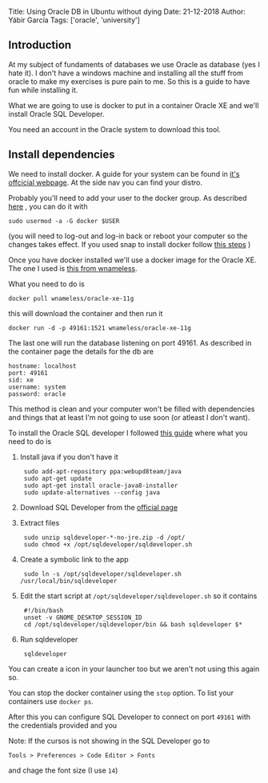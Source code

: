 Title: Using Oracle DB in Ubuntu without dying
Date: 21-12-2018
Author: Yábir García
Tags: ['oracle', 'university']


## Introduction

At my subject of fundaments of databases we use Oracle as database (yes I hate 
it). I don't have a windows machine and installing all the stuff 
from oracle to make my exercises is pure pain to me. So this is a guide to have 
fun while installing it.

What we are going to use is docker to put in a container Oracle XE and 
we'll install Oracle SQL Developer. 

You need an account in the Oracle system to download this tool.

## Install dependencies

We need to install docker. A guide for your system can be found 
in [it's offcicial webpage](https://docs.docker.com/install/linux/docker-ce/ubuntu/).
At the side nav you can find your distro.

Probably you'll need to add your user to the docker group. As described 
[here](https://techoverflow.net/2017/03/01/solving-docker-permission-denied-while-trying-to-connect-to-the-docker-daemon-socket/)
, you can do it with 

    sudo usermod -a -G docker $USER

(you will need to log-out and log-in back or reboot your computer so the changes
takes effect. If you used snap to install docker follow [this steps](https://askubuntu.com/a/990058) )

Once you have docker installed we'll use a docker image for the Oracle XE.
The one I used is [this from wnameless](https://hub.docker.com/r/wnameless/oracle-xe-11g/).

What you need to do is

    docker pull wnameless/oracle-xe-11g

this will download the container and then run it

    docker run -d -p 49161:1521 wnameless/oracle-xe-11g


The last one will run the database listening on port 49161.
As described in the container page the details for the db are

    hostname: localhost
    port: 49161
    sid: xe
    username: system
    password: oracle

This method is clean and your computer won't be filled with dependencies
and things that at least I'm not going to use soon (or atleast I don't want).

To install the Oracle SQL developer I followed [this guide](https://askubuntu.com/questions/458554/how-to-install-sql-developer-on-ubuntu-14-04)
where what you need to do is

1. Install java if you don't have it

        sudo add-apt-repository ppa:webupd8team/java
        sudo apt-get update
        sudo apt-get install oracle-java8-installer
        sudo update-alternatives --config java

2. Download SQL Developer from the [official page](http://www.oracle.com/technetwork/developer-tools/sql-developer/downloads/index.html)
3. Extract files

        sudo unzip sqldeveloper-*-no-jre.zip -d /opt/
        sudo chmod +x /opt/sqldeveloper/sqldeveloper.sh

4. Create a symbolic link to the app

        sudo ln -s /opt/sqldeveloper/sqldeveloper.sh /usr/local/bin/sqldeveloper

5. Edit the start script at `/opt/sqldeveloper/sqldeveloper.sh` so it contains

        #!/bin/bash
        unset -v GNOME_DESKTOP_SESSION_ID
        cd /opt/sqldeveloper/sqldeveloper/bin && bash sqldeveloper $*

6. Run sqldeveloper

        sqldeveloper
    
You can create a icon in your launcher too but we aren't not using this again so.

You can stop the docker container using the `stop` option. 
To list your containers use `docker ps`.

After this you can configure SQL Developer to connect on port `49161` with
the credentials provided and you 

Note: If the cursos is not showing in the SQL Developer go to 

    Tools > Preferences > Code Editor > Fonts 

and chage the font size (I use `14`)

